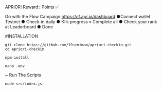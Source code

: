 APRIORI
Reward : Points ✅

Go with the Flow Campaign
https://of.apr.io/dashboard
●Connect wallet Testnet
● Check-in daily
● Klik progress » Complete all
● Check your rank at Leaderboard
● Done

#INSTALLATION

```
git clone https://github.com/19seniman/apriori-checkin.git
cd apriori-checkin
```
```
npm install
```
```
nano .env
```
~ Run The Scripts
```
node src/index.js 
```
